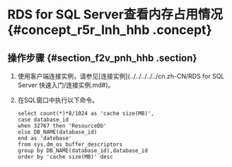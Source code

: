 # RDS for SQL Server查看内存占用情况 {#concept_r5r_lnh_hhb .concept}

## 操作步骤 {#section_f2v_pnh_hhb .section}

1.  使用客户端连接实例，请参见[连接实例](../../../../../cn.zh-CN/RDS for SQL Server 快速入门/连接实例.md#)。
2.  在SQL窗口中执行以下命令。

    ```
    select count(*)*8/1024 as 'cache size(MB)',
    case database_id
    when 32767 then 'ResourceDb'
    else DB_NAME(database_id)
    end as 'datebase'
    from sys.dm_os_buffer_descriptors
    group by DB_NAME(database_id),database_id
    order by 'cache size(MB)' desc
    ```



